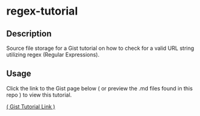 # regex-tutorial

## Description

Source file storage for a Gist tutorial on how to check for a valid URL string utilizing regex (Regular Expressions).

## Usage

Click the link to the Gist page below ( or preview the .md files found in this repo ) to view this tutorial.

[( Gist Tutorial Link )](https://gist.github.com/Aoliva96/a8f7071e7134f0a636b0ee59c7a096f0)
